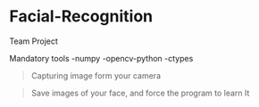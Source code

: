 # Facial-Recognition
Team Project

Mandatory tools
-numpy
-opencv-python
-ctypes

>Capturing image form your camera

>Save images of your face, and force the program to learn It
